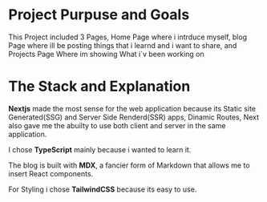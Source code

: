 # Project Purpuse and Goals

This Project included 3 Pages, Home Page where i intrduce myself,
blog Page where ill be posting things that i learnd and i want to share,
and Projects Page Where im showing What i`v been working on

# The Stack and Explanation

**Nextjs** made the most sense for the web application because its Static site Generated(SSG) and Server Side Renderd(SSR)
apps, Dinamic Routes, Next also gave me the abuilty to use both client and server in the same application.

I chose **TypeScript** mainly because i wanted to learn it.

The blog is built with **MDX**, a fancier form of Markdown that allows me to insert React components.

 <!-- Rather of being kept in a CMS, the posts are checked into the Git repository. -->

For Styling i chose **TailwindCSS** because its easy to use.
